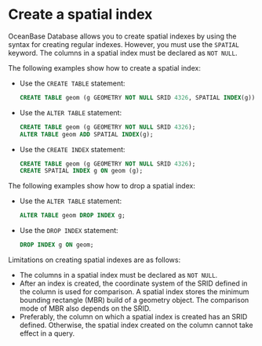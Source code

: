 # Create a spatial index

OceanBase Database allows you to create spatial indexes by using the syntax for creating regular indexes. However, you must use the `SPATIAL` keyword. The columns in a spatial index must be declared as `NOT NULL`. 

The following examples show how to create a spatial index:

- Use the `CREATE TABLE` statement:

    ```sql
    CREATE TABLE geom (g GEOMETRY NOT NULL SRID 4326, SPATIAL INDEX(g));
    ```

- Use the `ALTER TABLE` statement:

    ```sql
    CREATE TABLE geom (g GEOMETRY NOT NULL SRID 4326);
    ALTER TABLE geom ADD SPATIAL INDEX(g);
    ```

- Use the `CREATE INDEX` statement:

    ```sql
    CREATE TABLE geom (g GEOMETRY NOT NULL SRID 4326);
    CREATE SPATIAL INDEX g ON geom (g);
    ```

The following examples show how to drop a spatial index:

- Use the `ALTER TABLE` statement:

    ```sql
    ALTER TABLE geom DROP INDEX g;
    ```

- Use the `DROP INDEX` statement:

    ```sql
    DROP INDEX g ON geom;
    ```

Limitations on creating spatial indexes are as follows:

* The columns in a spatial index must be declared as `NOT NULL`. 
* After an index is created, the coordinate system of the SRID defined in the column is used for comparison. A spatial index stores the minimum bounding rectangle (MBR) build of a geometry object. The comparison mode of MBR also depends on the SRID. 
* Preferably, the column on which a spatial index is created has an SRID defined. Otherwise, the spatial index created on the column cannot take effect in a query. 
